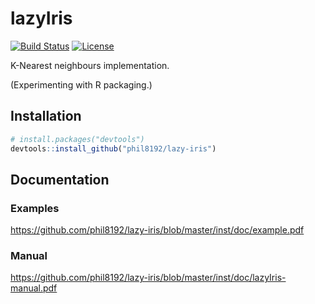 # lazyIris

[![Build Status](https://travis-ci.org/phil8192/lazy-iris.svg?branch=master)](https://travis-ci.org/phil8192/lazy-iris) [![License](http://img.shields.io/badge/license-GPL%20%28%3E=%202%29-brightgreen.svg?style=flat)](http://www.gnu.org/licenses/gpl-2.0.html)

K-Nearest neighbours implementation.

(Experimenting with R packaging.)

## Installation

```R
# install.packages("devtools")
devtools::install_github("phil8192/lazy-iris")
```

## Documentation

### Examples
https://github.com/phil8192/lazy-iris/blob/master/inst/doc/example.pdf

### Manual
https://github.com/phil8192/lazy-iris/blob/master/inst/doc/lazyIris-manual.pdf

